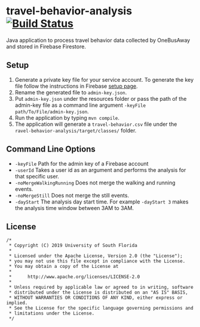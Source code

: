 # travel-behavior-analysis [![Build Status](https://travis-ci.org/CUTR-at-USF/travel-behavior-analysis.svg?branch=master)](https://travis-ci.org/CUTR-at-USF/travel-behavior-analysis)
Java application to process travel behavior data collected by OneBusAway and stored in Firebase Firestore.

## Setup
1. Generate a private key file for your service account.
To generate the key file follow the instructions in Firebase [setup page](https://firebase.google.com/docs/admin/setup).
2. Rename the generated file to `admin-key.json`.
3. Put `admin-key.json` under the resources folder or pass the path of the admin-key file as a command line argument 
`-keyFile path/To/File/admin-key.json`.
4. Run the application by typing `mvn compile`.
5. The application will generate a `travel-behavior.csv` file under the `ravel-behavior-analysis/target/classes/` folder.

## Command Line Options

* `-keyFile` Path for the admin key of a Firebase account
* `-userId` Takes a user id as an argument and performs the analysis for that specific user.
* `-noMergeWalkingRunning` Does not merge the walking and running events.
* `-noMergeStill` Does not merge the still events.
* `-dayStart` The analysis day start time. For example `-dayStart 3` makes the analysis time 
window between 3AM to 3AM.
## License

```
/*
 * Copyright (C) 2019 University of South Florida
 *
 * Licensed under the Apache License, Version 2.0 (the "License");
 * you may not use this file except in compliance with the License.
 * You may obtain a copy of the License at
 *
 *      http://www.apache.org/licenses/LICENSE-2.0
 *
 * Unless required by applicable law or agreed to in writing, software
 * distributed under the License is distributed on an "AS IS" BASIS,
 * WITHOUT WARRANTIES OR CONDITIONS OF ANY KIND, either express or implied.
 * See the License for the specific language governing permissions and
 * limitations under the License.
 */
 ```
